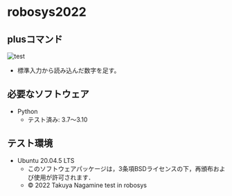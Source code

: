 # robosys2022
## plusコマンド
![test](https://github.com/TakuyaNagamine/robosys2022/actions/workflows/test.yml/badge.svg)
* 標準入力から読み込んだ数字を足す。
## 必要なソフトウェア

* Python
  * テスト済み: 3.7〜3.10

## テスト環境
* Ubuntu 20.04.5 LTS
  * このソフトウェアパッケージは，3条項BSDライセンスの下，再頒布および使用が許可されます．
  * © 2022 Takuya Nagamine
test in robosys
